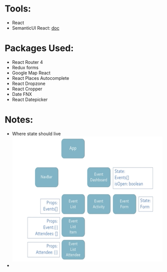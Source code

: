 # Tools:
- React
- SemanticUI React: [doc](https://react.semantic-ui.com/)


# Packages Used:
- React Router 4 
- Redux forms
- Google Map React
- React Places Autocomplete
- React Dropzone
- React Cropper
- Date FNX
- React Datepicker

# Notes:
* Where state should live<br>
    <img src = './public/wherestateshouldlive.png' height= '400px'>
* 